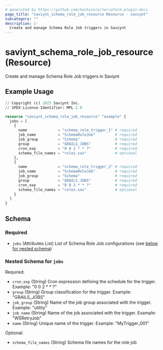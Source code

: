 ```yaml
---
# generated by https://github.com/hashicorp/terraform-plugin-docs
page_title: "saviynt_schema_role_job_resource Resource - saviynt"
subcategory: ""
description: |-
  Create and manage Schema Role Job triggers in Saviynt
---
```


# saviynt_schema_role_job_resource (Resource)

Create and manage Schema Role Job triggers in Saviynt

## Example Usage

```terraform
// Copyright (c) 2025 Saviynt Inc.
// SPDX-License-Identifier: MPL-2.0

resource "saviynt_schema_role_job_resource" "example" {
  jobs = [
    {
      name              = "schema_role_trigger_1" # required
      job_name          = "SchemaRoleJob"         # required
      job_group         = "Schema"                # required
      group             = "GRAILS_JOBS"           # required
      cron_exp          = "0 0 2 * * ?"           # required
      schema_file_names = "roles.sav"             # optional
    },
    {
      name              = "schema_role_trigger_2" # required
      job_name          = "SchemaRoleJob"         # required
      job_group         = "Schema"                # required
      group             = "GRAILS_JOBS"           # required
      cron_exp          = "0 0 3 * * ?"           # required
      schema_file_names = "roles.sav"             # optional
    }
  ]
}
```

<!-- schema generated by tfplugindocs -->
## Schema

### Required

- `jobs` (Attributes List) List of Schema Role Job configurations (see [below for nested schema](#nestedatt--jobs))

<a id="nestedatt--jobs"></a>
### Nested Schema for `jobs`

Required:

- `cron_exp` (String) Cron expression defining the schedule for the trigger. Example: "0 0 2 * * ?"
- `group` (String) Group classification for the trigger. Example: "GRAILS_JOBS"
- `job_group` (String) Name of the job group associated with the trigger. Example: "utility"
- `job_name` (String) Name of the job associated with the trigger. Example: "WSRetryJob"
- `name` (String) Unique name of the trigger. Example: "MyTrigger_001"

Optional:

- `schema_file_names` (String) Schema file names for the role job
